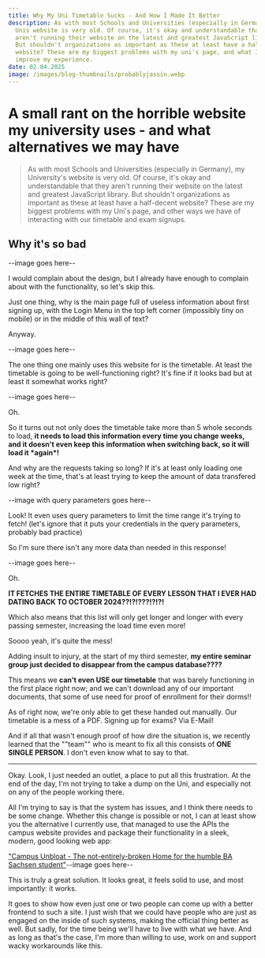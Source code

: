 ```yaml
---
title: Why My Uni Timetable Sucks - And How I Made It Better
description: As with most Schools and Universities (especially in Germany), my
  Unis website is very old. Of course, it's okay and understandable that they
  aren't running their website on the latest and greatest JavaScript library.
  But shouldn't organizations as important as these at least have a half-decent
  website? These are my biggest problems with my uni's page, and what I did to
  improve my experience.
date: 02.04.2025
image: /images/blog-thumbnails/probablyjassin.webp
---
```


# A small rant on the horrible website my university uses - and what alternatives we may have

> As with most Schools and Universities (especially in Germany), my University's website is very old. Of course, it's okay and understandable that they aren't running their website on the latest and greatest JavaScript library. But shouldn't organizations as important as these at least have a half-decent website? These are my biggest problems with my Uni's page, and other ways we have of interacting with our timetable and exam signups.

## Why it's so bad

\--image goes here--

I would complain about the design, but I already have enough to complain about with the functionality, so let's skip this.

Just one thing, why is the main page full of useless information about first signing up, with the Login Menu in the top left corner (impossibly tiny on mobile) or in the middle of this wall of text?

Anyway.

\--image goes here--

The one thing one mainly uses this website for is the timetable. At least the timetable is going to be well-functioning right? It's fine if it looks bad but at least it somewhat works right?

\--image goes here--

Oh.

So it turns out not only does the timetable take more than 5 whole seconds to load, **it needs to load this information every time you change weeks, and it doesn't even keep this information when switching back, so it will load it \*again\*!**

And why are the requests taking so long? If it's at least only loading one week at the time, that's at least trying to keep the amount of data transfered low right?

\--image with query parameters goes here--

Look! It even uses query parameters to limit the time range it's trying to fetch! (let's ignore that it puts your credentials in the query parameters, probably bad practice)

So I'm sure there isn't any more data than needed in this response!

\--image goes here--

Oh.

**IT FETCHES THE ENTIRE TIMETABLE OF EVERY LESSON THAT I EVER HAD DATING BACK TO OCTOBER 2024??!?!???!?!?!**

Which also means that this list will only get longer and longer with every passing semester, increasing the load time even more!

Soooo yeah, it's quite the mess!

Adding insult to injury, at the start of my third semester, **my entire seminar group just decided to disappear from the campus database????**

This means we **can't even USE our timetable** that was barely functioning in the first place right now; and we can't download any of our important documents, that some of use need for proof of enrollment for their dorms!!

As of right now, we're only able to get these handed out manually. Our timetable is a mess of a PDF. Signing up for exams? Via E-Mail!

And if all that wasn't enough proof of how dire the situation is, we recently learned that the ""team"" who is meant to fix all this consists of **ONE SINGLE PERSON**. I don't even know what to say to that.

---

Okay. Look, I just needed an outlet, a place to put all this frustration. At the end of the day, I'm not trying to take a dump on the Uni, and especially not on any of the people working there.

All I'm trying to say is that the system has issues, and I think there needs to be some change. Whether this change is possible or not, I can at least show you the alternative I currently use, that managed to use the APIs the campus website provides and package their functionality in a sleek, modern, good looking web app:

["Campus Unbloat - The not-entirely-broken Home for the humble BA Sachsen student"](https://github.com/fnschmidt/campus-unbloat)--image goes here--

This is truly a great solution. It looks great, it feels solid to use, and most importantly: it works.

It goes to show how even just one or two people can come up with a better frontend to such a site. I just wish that we could have people who are just as engaged on the inside of such systems, making the official thing better as well. But sadly, for the time being we'll have to live with what we have. And as long as that's the case, I'm more than willing to use, work on and support wacky workarounds like this.
